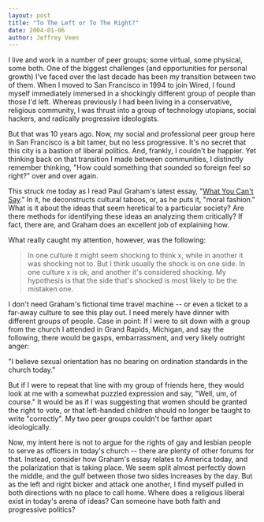 ```yaml
---
layout: post
title: "To The Left or To The Right?"
date: 2004-01-06
author: Jeffrey Veen
---
```

I live and work in a number of peer groups; some virtual, some physical, some both. One of the biggest challenges (and opportunities for personal growth) I've faced over the last decade has been my transition between two of them. When I moved to San Francisco in 1994 to join Wired, I found myself immediately immersed in a shockingly different group of people than those I'd left. Whereas previously I had been living in a conservative, religious community, I was thrust into a group of technology utopians, social hackers, and radically progressive ideologists.

But that was 10 years ago. Now, my social and professional peer group here in San Francisco is a bit tamer, but no less progressive. It's no secret that this city is a bastion of liberal politics. And, frankly, I couldn't be happier. Yet thinking back on that transition I made between communities, I distinctly remember thinking, "How could something that sounded so foreign feel so right?" over and over again.

This struck me today as I read Paul Graham's latest essay, "<a href="http://www.paulgraham.com/say.html">What You Can't Say</a>." In it, he deconstructs cultural taboos, or, as he puts it, "moral fashion." What is it about the ideas that seem heretical to a particular society? Are there methods for identifying these ideas an analyzing them critically? If fact, there are, and Graham does an excellent job of explaining how.

What really caught my attention, however, was the following:

<blockquote>In one culture it might seem shocking to think x, while in another it was shocking not to. But I think usually the shock is on one side. In one culture x is ok, and another it's considered shocking. My hypothesis is that the side that's shocked is most likely to be the mistaken one.</blockquote>

I don't need Graham's fictional time travel machine -- or even a ticket to a far-away culture to see this play out. I need merely have dinner with different groups of people. Case in point: If I were to sit down with a group from the church I attended in Grand Rapids, Michigan, and say the following, there would be gasps, embarrassment, and very likely outright anger:

"I believe sexual orientation has no bearing on ordination standards in the church today."

But if I were to repeat that line with my group of friends here, they would look at me with a somewhat puzzled expression and say, "Well, um, of course." It would be as if I was suggesting that women should be granted the right to vote, or that left-handed children should no longer be taught to write "correctly". My two peer groups couldn't be farther apart ideologically.

Now, my intent here is not to argue for the rights of gay and lesbian people to serve as officers in today's church -- there are plenty of other forums for that.  Instead, consider how Graham's essay relates to America today, and the polarization that is taking place. We seem split almost perfectly down the middle, and the gulf between those two sides increases by the day. But as the left and right bicker and attack one another, I find myself pulled in both directions with no place to call home. Where does a religious liberal exist in today's arena of ideas? Can someone have both faith and progressive politics?
